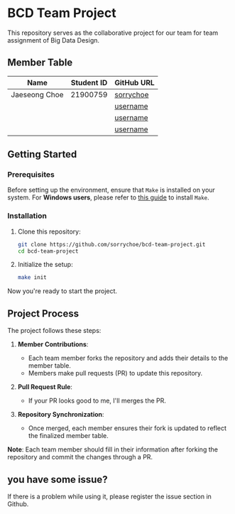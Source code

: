 # BCD Team Project

This repository serves as the collaborative project for our team for team assignment of Big Data Design. 

## Member Table

| Name          | Student ID | GitHub URL                                      |
|---------------|------------|-------------------------------------------------|
| Jaeseong Choe | 21900759   |  [sorrychoe](https://github.com/sorrychoe)      |
|               |            |  [username](https://github.com/)      |
|               |            |  [username](https://github.com/)      |
|               |            |  [username](https://github.com/)      |

## Getting Started

### Prerequisites

Before setting up the environment, ensure that `Make` is installed on your system. 
For **Windows users**, please refer to [this guide](https://gnuwin32.sourceforge.net/packages/make.htm) to install `Make`.

### Installation

1. Clone this repository:
   ```bash
   git clone https://github.com/sorrychoe/bcd-team-project.git
   cd bcd-team-project
   ```

2. Initialize the setup:
   ```bash
   make init
   ```

Now you're ready to start the project.

## Project Process

The project follows these steps:

1. **Member Contributions**:
   - Each team member forks the repository and adds their details to the member table.
   - Members make pull requests (PR) to update this repository.

2. **Pull Request Rule**:
   - If your PR looks good to me, I'll merges the PR.

3. **Repository Synchronization**:
   - Once merged, each member ensures their fork is updated to reflect the finalized member table.

**Note**: Each team member should fill in their information after forking the repository and commit the changes through a PR.

## you have some issue?

If there is a problem while using it, please register the issue section in Github.
